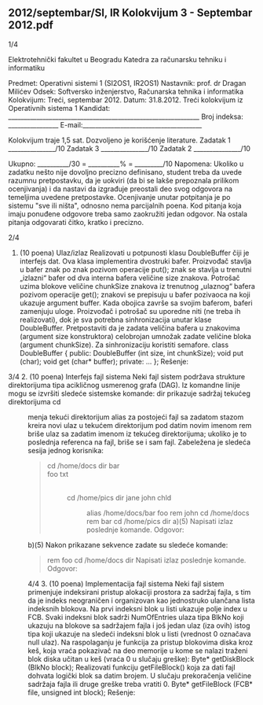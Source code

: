 2012/septembar/SI, IR Kolokvijum 3 - Septembar 2012.pdf
--------------------------------------------------------------------------------


1/4 
 
Elektrotehnički fakultet u Beogradu 
Katedra za računarsku tehniku i informatiku 
 
Predmet: Operativni sistemi 1 (SI2OS1, IR2OS1) 
Nastavnik: prof. dr Dragan Milićev 
Odsek: Softversko inženjerstvo, Računarska tehnika i informatika 
Kolokvijum: Treći, septembar 2012. 
Datum: 31.8.2012. 
Treći kolokvijum iz Operativnih sistema 1 
Kandidat: _____________________________________________________________ 
Broj indeksa: ________________  E-mail:______________________________________ 
 
Kolokvijum traje 1,5 sat. Dozvoljeno je korišćenje literature. 
Zadatak 1 _______________/10   Zadatak 3 _______________/10 
Zadatak 2 _______________/10    
 
Ukupno: __________/30 = __________% = _________/10 
Napomena: Ukoliko u zadatku nešto nije dovoljno precizno definisano, student treba da 
uvede razumnu pretpostavku, da je uokviri (da bi se lakše prepoznala prilikom ocenjivanja) i 
da  nastavi  da  izgrađuje  preostali  deo  svog  odgovora  na  temeljima  uvedene  pretpostavke. 
Ocenjivanje unutar potpitanja je po sistemu "sve ili ništa", odnosno nema parcijalnih  poena. 
Kod pitanja koja imaju ponuđene odgovore treba samo zaokružiti jedan  odgovor.  Na  ostala 
pitanja odgovarati čitko, kratko i precizno. 
 

2/4 
1. (10 poena) Ulaz/izlaz 
Realizovati  u  potpunosti  klasu DoubleBuffer čiji je interfejs dat. Ova klasa implementira 
dvostruki bafer. Proizvođač stavlja u  bafer  znak  po  znak pozivom  operacije put(); znak se 
stavlja u trenutni „izlazni“ bafer od dva interna bafera veličine size znakova. Potrošač uzima 
blokove veličine chunkSize znakova iz trenutnog „ulaznog“ bafera pozivom operacije get(); 
znakovi se prepisuju u bafer pozivaoca na koji ukazuje argument buffer. Kada obojica završe 
sa svojim baferom, baferi zamenjuju uloge. Proizvođač i potrošač su uporedne niti (ne treba ih 
realizovati), dok je sva potrebna sinhronizacija unutar klase DoubleBuffer. Pretpostaviti da je 
zadata veličina bafera u znakovima (argument size konstruktora) celobrojan umnožak zadate 
veličine bloka (argument chunkSize). Za sinhronizaciju koristiti semafore. 
class DoubleBuffer { 
public: 
  DoubleBuffer (int size, int chunkSize); 
  void put (char); 
  void get (char* buffer); 
private: 
  ... 
}; 
Rešenje:

3/4 
2. (10 poena) Interfejs fajl sistema 
Neki fajl sistem podržava strukture direktorijuma tipa acikličnog usmerenog grafa (DAG). Iz 
komandne linije mogu se izvršiti sledeće sistemske komande: 
dir    prikazuje sadržaj tekućeg direktorijuma 
cd <dir>   menja tekući direktorijum 
alias <file> <newname> za postojeći fajl sa zadatom stazom <file> kreira novi ulaz u 
tekućem direktorijum pod datim novim imenom <newname> 
rem <file>   briše ulaz sa zadatim imenom iz tekućeg direktorijuma; ukoliko 
je to poslednja referenca na fajl, briše se i sam fajl. 
Zabeležena je sledeća sesija jednog korisnika: 
> cd /home/docs 
> dir 
bar     <file>  
foo     <file> 
txt     <dir>  
> cd /home/pics 
> dir 
jane    <file> 
john    <file> 
chld    <dir> 
> alias /home/docs/bar foo 
> rem john 
> cd /home/docs 
> rem bar 
> cd /home/pics 
> dir 
a)(5) Napisati izlaz poslednje komande. 
Odgovor: 
 
 
 
 
b)(5) Nakon prikazane sekvence zadate su sledeće komande: 
> rem foo 
> cd /home/docs 
> dir 
Napisati izlaz poslednje komande. 
Odgovor: 
 
 
 
 
 
 

4/4 
3. (10 poena) Implementacija fajl sistema 
Neki  fajl  sistem primenjuje indeksirani pristup alokaciji prostora za sadržaj fajla, s tim da je 
indeks neograničen i organizovan  kao  jednostruko ulančana lista indeksnih  blokova.  Na prvi 
indeksni  blok  u  listi  ukazuje  polje index u FCB. Svaki indeksni blok sadrži NumOfEntries 
ulaza  tipa BlkNo koji ukazuju na blokove sa sadržajem fajla i još jedan ulaz (iza  ovih) istog 
tipa  koji ukazuje  na  sledeći  indeksni  blok  u  listi  (vrednost  0 označava null ulaz). Na 
raspolaganju je funkcija za pristup blokovima diska kroz keš, koja vraća pokazivač na deo 
memorije u kome se nalazi traženi blok diska učitan u keš (vraća 0 u slučaju greške): 
Byte* getDiskBlock (BlkNo block); 
Realizovati funkciju getFileBlock() koja za dati fajl dohvata logički blok sa datim brojem. 
U slučaju prekoračenja veličine sadržaja fajla ili druge greške treba vratiti 0. 
Byte* getFileBlock (FCB* file, unsigned int block); 
Rešenje: 
